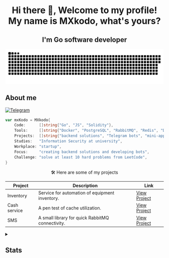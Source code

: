 <h1 align="center">Hi there 👋, Welcome to my profile! My name is MXkodo, what's yours? </h1>

<h2 align="center">I'm Go software developer </h1>

<p align="center">
 <img width="600" src="assets/github-snake.svg" alt="snake"/>
</p>

## About me

[![Telegram](https://img.shields.io/badge/-Telegram-2CA5E0?style=flat&logo=telegram&logoColor=white)](https://t.me/Eofdr)

```GO
var mxKodo = MXkodo{
    Code:      []string{"Go", "JS", "Solidity"},
    Tools:     []string{"Docker", "PostgreSQL", "RabbitMQ", "Redis", "Docker Compose", "React"},
    Projects:  []string{"backend solutions", "Telegram bots", "mini-apps", "UserBots"},
    Studies:   "Information Security at university",
    Workplace: "startup",
    Focus:     "creating backend solutions and developing bots",
    Challenge: "solve at least 10 hard problems from LeetCode",
}
```

<div align="center">
🛠️ Here are some of my projects
</div>
<div align="center">

| Project      | Description                                      | Link                                                  |
| ------------ | ------------------------------------------------ | ----------------------------------------------------- |
| Inventory    | Service for automation of equipment inventory.   | [View Project](https://github.com/MXkodo/inventory)   |
| Cash service | A pen test of cache utilization.                 | [View Project](https://github.com/MXkodo/Cash-server) |
| SMS          | A small library for quick RabbitMQ connectivity. | [View Project](https://github.com/MXkodo/send_sms)    |

</div>

<details align="left">
  <summary><h2><b>Stats</b></h2></summary>
  <p>
   <img src="https://github-readme-stats.vercel.app/api/top-langs/?username=MXkodo&theme=dracula&layout=compact&hide_border=true&bg_color=00000000" />
   <br>
  </p>
</details>
